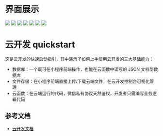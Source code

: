 # 界面展示

<div>
   <img src="https://github.com/AbdullA-Ababakre/BlogImage/blob/master/DDmatch/DDmatch.jpg" />
  <img src="https://raw.githubusercontent.com/AbdullA-Ababakre/BlogImage/master/DDmatch/match1.jpeg" />
  <img src="https://raw.githubusercontent.com/AbdullA-Ababakre/BlogImage/master/DDmatch/match2.jpeg" />
  <img src="https://raw.githubusercontent.com/AbdullA-Ababakre/BlogImage/master/DDmatch/match3.jpeg" />
  <img src="https://raw.githubusercontent.com/AbdullA-Ababakre/BlogImage/master/DDmatch/match4.jpeg" />
  <img src="https://raw.githubusercontent.com/AbdullA-Ababakre/BlogImage/master/DDmatch/match5.jpeg" />
    <img src="https://raw.githubusercontent.com/AbdullA-Ababakre/BlogImage/master/DDmatch/match6.jpeg" />
<div>

# 云开发 quickstart

这是云开发的快速启动指引，其中演示了如何上手使用云开发的三大基础能力：

- 数据库：一个既可在小程序前端操作，也能在云函数中读写的 JSON 文档型数据库
- 文件存储：在小程序前端直接上传/下载云端文件，在云开发控制台可视化管理
- 云函数：在云端运行的代码，微信私有协议天然鉴权，开发者只需编写业务逻辑代码

## 参考文档

- [云开发文档](https://developers.weixin.qq.com/miniprogram/dev/wxcloud/basis/getting-started.html)

